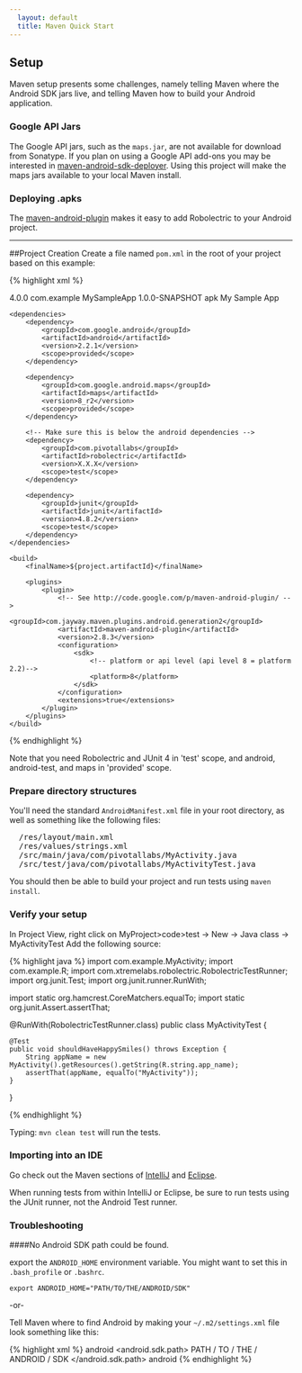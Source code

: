 ```yaml
---
  layout: default
  title: Maven Quick Start
---
```


## Setup
Maven setup presents some challenges, namely telling Maven where the Android SDK jars live, and telling Maven how to build your Android application. 

### Google API Jars
The Google API jars, such as the `maps.jar`, are not available for download from Sonatype. If you plan on using a Google API add-ons you may be interested in [maven-android-sdk-deployer](https://github.com/mosabua/maven-android-sdk-deployer). Using this project will make the maps jars available to your local Maven install. 


### Deploying .apks
The [maven-android-plugin](http://code.google.com/p/maven-android-plugin/) makes it easy to add Robolectric to your
Android project. 

----------------------

##Project Creation
Create a file named <code>pom.xml</code> in the root of your project based on this example:

{% highlight xml %}
<?xml version="1.0" encoding="UTF-8"?>
<project xmlns="http://maven.apache.org/POM/4.0.0"
 xmlns:xsi="http://www.w3.org/2001/XMLSchema-instance"
 xsi:schemaLocation="http://maven.apache.org/POM/4.0.0 http://maven.apache.org/maven-v4_0_0.xsd">
    <modelVersion>4.0.0</modelVersion>
    <groupId>com.example</groupId>
    <artifactId>MySampleApp</artifactId>
    <version>1.0.0-SNAPSHOT</version>
    <packaging>apk</packaging>
    <name>My Sample App</name>

    <dependencies>
        <dependency>
            <groupId>com.google.android</groupId>
            <artifactId>android</artifactId>
            <version>2.2.1</version>
            <scope>provided</scope>
        </dependency>

        <dependency>
            <groupId>com.google.android.maps</groupId>
            <artifactId>maps</artifactId>
            <version>8_r2</version>
            <scope>provided</scope>
        </dependency>

        <!-- Make sure this is below the android dependencies -->
        <dependency>
            <groupId>com.pivotallabs</groupId>
            <artifactId>robolectric</artifactId>
            <version>X.X.X</version>
            <scope>test</scope>
        </dependency>

        <dependency>
            <groupId>junit</groupId>
            <artifactId>junit</artifactId>
            <version>4.8.2</version>
            <scope>test</scope>
        </dependency>
    </dependencies>

    <build>
        <finalName>${project.artifactId}</finalName>

        <plugins>
            <plugin>
                <!-- See http://code.google.com/p/maven-android-plugin/ -->
                <groupId>com.jayway.maven.plugins.android.generation2</groupId>
                <artifactId>maven-android-plugin</artifactId>
                <version>2.8.3</version>
                <configuration>
                    <sdk>
                        <!-- platform or api level (api level 8 = platform 2.2)-->
                        <platform>8</platform>
                    </sdk>
                </configuration>
                <extensions>true</extensions>
            </plugin>
        </plugins>
    </build>
</project>
{% endhighlight %}

Note that you need Robolectric and JUnit 4 in 'test' scope, and android, android-test, and maps in 'provided' scope.

### Prepare directory structures
You'll need the standard <code>AndroidManifest.xml</code> file in your root directory, as well as something like
the following files:
<pre>
  /res/layout/main.xml
  /res/values/strings.xml
  /src/main/java/com/pivotallabs/MyActivity.java
  /src/test/java/com/pivotallabs/MyActivityTest.java
</pre>

You should then be able to build your project and run tests using <code>maven install</code>.

### Verify your setup
In Project View, right click on MyProject>code>test -> New -> Java class ->  MyActivityTest
Add the following source:

{% highlight java %}
import com.example.MyActivity;
import com.example.R;
import com.xtremelabs.robolectric.RobolectricTestRunner;
import org.junit.Test;
import org.junit.runner.RunWith;

import static org.hamcrest.CoreMatchers.equalTo;
import static org.junit.Assert.assertThat;

@RunWith(RobolectricTestRunner.class)
public class MyActivityTest {

    @Test
    public void shouldHaveHappySmiles() throws Exception {
        String appName = new MyActivity().getResources().getString(R.string.app_name);
        assertThat(appName, equalTo("MyActivity"));
    }
}

{% endhighlight %}

Typing: <code>mvn clean test</code> will run the tests.

### Importing into an IDE
Go check out the Maven sections of [IntelliJ](intellij-quick-start.html) and [Eclipse](eclipse-quick-start.html).

When running tests from within IntelliJ or Eclipse, be sure to run tests using the JUnit runner, not the Android Test
runner.

### Troubleshooting

####No Android SDK path could be found.

export the `ANDROID_HOME` environment variable. You might want to set this in `.bash_profile` or `.bashrc`.

    export ANDROID_HOME="PATH/TO/THE/ANDROID/SDK"

-or-

Tell Maven where to find Android by making your `~/.m2/settings.xml` file look something like this:

{% highlight xml %}
    <settings xmlns="http://maven.apache.org/SETTINGS/1.0.0"
        xmlns:xsi="http://www.w3.org/2001/XMLSchema-instance"
        xsi:schemaLocation="http://maven.apache.org/SETTINGS/1.0.0
            http://maven.apache.org/xsd/settings-1.0.0.xsd">
        <profiles>
            <profile>
                <id>android</id>
                <properties>
                    <android.sdk.path>
                        PATH / TO / THE / ANDROID / SDK
                    </android.sdk.path>
                </properties>
            </profile>
        </profiles>
        <activeProfiles>
            <!--make the profile active all the time -->
            <activeProfile>android</activeProfile>
        </activeProfiles>
    </settings>
{% endhighlight %}

